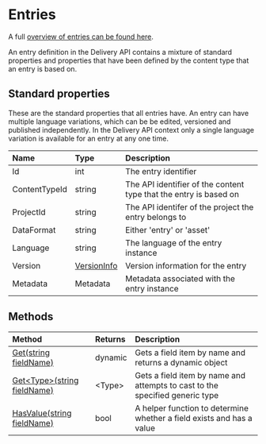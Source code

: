 # Entries

A full [overview of entries can be found here](https://zenhub.zengenti.com/Contensis/9/kb/content-types-and-entries/entries/Entries-overview.aspx).

An entry definition in the Delivery API contains a mixture of standard properties and properties that have been defined by the content type that an entry is based on.

## Standard properties

These are the standard properties that all entries have. An entry can have multiple language variations, which can be be edited, versioned and published independently. In the Delivery API context only a single language variation is available for an entry at any one time.

| Name | Type | Description |
| :------- | :--- | :---------- |
| Id | int | The entry identifier |
| ContentTypeId | string  | The API identifier of the content type that the entry is based on |
| ProjectId | string | The API identifer of the project the entry belongs to |
| DataFormat | string | Either 'entry' or 'asset' |
| Language | string | The language of the entry instance |
| Version | [VersionInfo](/model/versioninfo.md) | Version information for the entry |
| Metadata | Metadata | Metadata associated with the entry instance |

## Methods

| Method | Returns | Description |
| :----- | :------ | :-----------|
| [Get(string fieldName)](./entry-methods.html#get) | dynamic | Gets a field item by name and returns a dynamic object |
| [Get&lt;Type&gt;(string fieldName)](./entry-methods.html#gett) | &lt;Type&gt; | Gets a field item by name and attempts to cast to the specified generic type |
| [HasValue(string fieldName)](./entry-methods.html#hasvalue) | bool | A helper function to determine whether a field exists and has a value |



